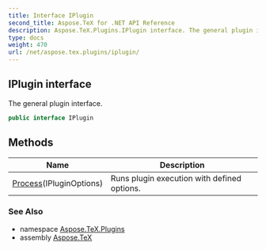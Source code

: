 ```yaml
---
title: Interface IPlugin
second_title: Aspose.TeX for .NET API Reference
description: Aspose.TeX.Plugins.IPlugin interface. The general plugin interface
type: docs
weight: 470
url: /net/aspose.tex.plugins/iplugin/
---
```

## IPlugin interface

The general plugin interface.

```csharp
public interface IPlugin
```

## Methods

| Name | Description |
| --- | --- |
| [Process](../../aspose.tex.plugins/iplugin/process/)(IPluginOptions) | Runs plugin execution with defined options. |

### See Also

* namespace [Aspose.TeX.Plugins](../../aspose.tex.plugins/)
* assembly [Aspose.TeX](../../)


